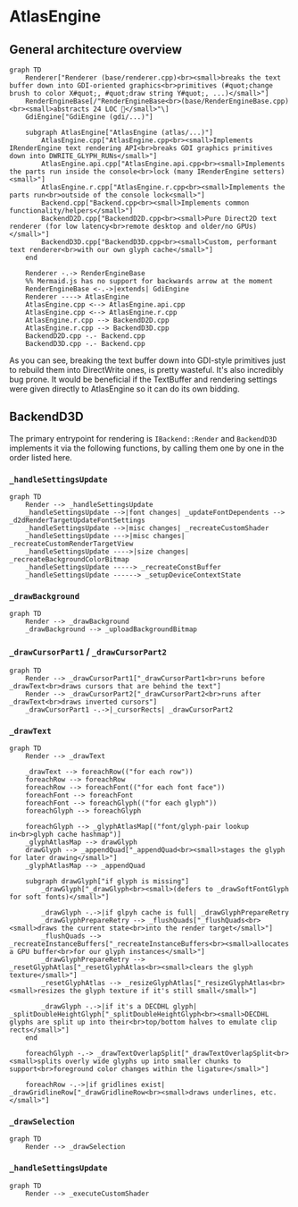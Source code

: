 # AtlasEngine

## General architecture overview

```mermaid
graph TD
    Renderer["Renderer (base/renderer.cpp)<br><small>breaks the text buffer down into GDI-oriented graphics<br>primitives (#quot;change brush to color X#quot;, #quot;draw string Y#quot;, ...)</small>"]
    RenderEngineBase[/"RenderEngineBase<br>(base/RenderEngineBase.cpp)<br><small>abstracts 24 LOC 👻</small>"\]
    GdiEngine["GdiEngine (gdi/...)"]

    subgraph AtlasEngine["AtlasEngine (atlas/...)"]
        AtlasEngine.cpp["AtlasEngine.cpp<br><small>Implements IRenderEngine text rendering API<br>breaks GDI graphics primitives down into DWRITE_GLYPH_RUNs</small>"]
        AtlasEngine.api.cpp["AtlasEngine.api.cpp<br><small>Implements the parts run inside the console<br>lock (many IRenderEngine setters)<small>"]
        AtlasEngine.r.cpp["AtlasEngine.r.cpp<br><small>Implements the parts run<br>outside of the console lock<small>"]
        Backend.cpp["Backend.cpp<br><small>Implements common functionality/helpers</small>"]
        BackendD2D.cpp["BackendD2D.cpp<br><small>Pure Direct2D text renderer (for low latency<br>remote desktop and older/no GPUs)</small>"]
        BackendD3D.cpp["BackendD3D.cpp<br><small>Custom, performant text renderer<br>with our own glyph cache</small>"]
    end

    Renderer -.-> RenderEngineBase
    %% Mermaid.js has no support for backwards arrow at the moment
    RenderEngineBase <-.->|extends| GdiEngine
    Renderer ----> AtlasEngine
    AtlasEngine.cpp <--> AtlasEngine.api.cpp
    AtlasEngine.cpp <--> AtlasEngine.r.cpp
    AtlasEngine.r.cpp --> BackendD2D.cpp
    AtlasEngine.r.cpp --> BackendD3D.cpp
    BackendD2D.cpp -.- Backend.cpp
    BackendD3D.cpp -.- Backend.cpp
```

As you can see, breaking the text buffer down into GDI-style primitives just to rebuild them into DirectWrite ones, is pretty wasteful. It's also incredibly bug prone. It would be beneficial if the TextBuffer and rendering settings were given directly to AtlasEngine so it can do its own bidding.

## BackendD3D

The primary entrypoint for rendering is `IBackend::Render` and `BackendD3D` implements it via the following functions, by calling them one by one in the order listed here.

### `_handleSettingsUpdate`

```mermaid
graph TD
    Render --> _handleSettingsUpdate
    _handleSettingsUpdate -->|font changes| _updateFontDependents --> _d2dRenderTargetUpdateFontSettings
    _handleSettingsUpdate -->|misc changes| _recreateCustomShader
    _handleSettingsUpdate --->|misc changes| _recreateCustomRenderTargetView
    _handleSettingsUpdate ---->|size changes| _recreateBackgroundColorBitmap
    _handleSettingsUpdate -----> _recreateConstBuffer
    _handleSettingsUpdate ------> _setupDeviceContextState
```

### `_drawBackground`

```mermaid
graph TD
    Render --> _drawBackground
    _drawBackground --> _uploadBackgroundBitmap
```

### `_drawCursorPart1` / `_drawCursorPart2`

```mermaid
graph TD
    Render --> _drawCursorPart1["_drawCursorPart1<br>runs before _drawText<br>draws cursors that are behind the text"]
    Render --> _drawCursorPart2["_drawCursorPart2<br>runs after _drawText<br>draws inverted cursors"]
    _drawCursorPart1 -.->|_cursorRects| _drawCursorPart2
```

### `_drawText`

```mermaid
graph TD
    Render --> _drawText

    _drawText --> foreachRow(("for each row"))
    foreachRow --> foreachRow
    foreachRow --> foreachFont(("for each font face"))
    foreachFont --> foreachFont
    foreachFont --> foreachGlyph(("for each glyph"))
    foreachGlyph --> foreachGlyph

    foreachGlyph --> _glyphAtlasMap[("font/glyph-pair lookup in<br>glyph cache hashmap")]
    _glyphAtlasMap --> drawGlyph
    drawGlyph --> _appendQuad["_appendQuad<br><small>stages the glyph for later drawing</small>"]
    _glyphAtlasMap --> _appendQuad

    subgraph drawGlyph["if glyph is missing"]
        _drawGlyph["_drawGlyph<br><small>(defers to _drawSoftFontGlyph for soft fonts)</small>"]

        _drawGlyph -.->|if glpyh cache is full| _drawGlyphPrepareRetry
        _drawGlyphPrepareRetry --> _flushQuads["_flushQuads<br><small>draws the current state<br>into the render target</small>"]
        _flushQuads --> _recreateInstanceBuffers["_recreateInstanceBuffers<br><small>allocates a GPU buffer<br>for our glyph instances</small>"]
        _drawGlyphPrepareRetry --> _resetGlyphAtlas["_resetGlyphAtlas<br><small>clears the glyph texture</small>"]
        _resetGlyphAtlas --> _resizeGlyphAtlas["_resizeGlyphAtlas<br><small>resizes the glyph texture if it's still small</small>"]

        _drawGlyph -.->|if it's a DECDHL glyph| _splitDoubleHeightGlyph["_splitDoubleHeightGlyph<br><small>DECDHL glyphs are split up into their<br>top/bottom halves to emulate clip rects</small>"]
    end

    foreachGlyph -.-> _drawTextOverlapSplit["_drawTextOverlapSplit<br><small>splits overly wide glyphs up into smaller chunks to support<br>foreground color changes within the ligature</small>"]

    foreachRow -.->|if gridlines exist| _drawGridlineRow["_drawGridlineRow<br><small>draws underlines, etc.</small>"]
```

### `_drawSelection`

```mermaid
graph TD
    Render --> _drawSelection
```

### `_handleSettingsUpdate`

```mermaid
graph TD
    Render --> _executeCustomShader
```
